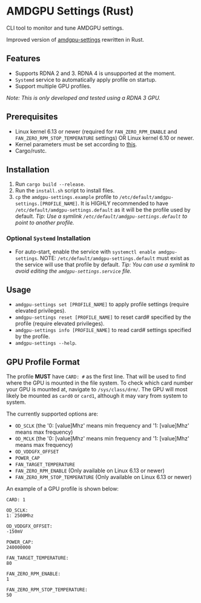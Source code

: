 # AMDGPU Settings (Rust)

CLI tool to monitor and tune AMDGPU settings.

Improved version of [amdgpu-settings](https://github.com/yuheho7749/amdgpu-settings) rewritten in Rust.

## Features
- Supports RDNA 2 and 3. RDNA 4 is unsupported at the moment.
- `Systemd` service to automatically apply profile on startup.
- Support multiple GPU profiles.

*Note: This is only developed and tested using a RDNA 3 GPU.*

## Prerequisites
- Linux kernel 6.13 or newer (required for `FAN_ZERO_RPM_ENABLE` and `FAN_ZERO_RPM_STOP_TEMPERATURE` settings) OR Linux kernel 6.10 or newer.
- Kernel parameters must be set according to [this](https://wiki.archlinux.org/title/AMDGPU#Boot_parameter).
- Cargo/rustc.

## Installation
1. Run `cargo build --release`.
2. Run the `install.sh` script to install files.
3. `cp` the `amdgpu-settings.example` profile to `/etc/default/amdgpu-settings.[PROFILE_NAME]`. It is HIGHLY recommended to have `/etc/default/amdgpu-settings.default` as it will be the profile used by default. *Tip: Use a symlink `/etc/default/amdgpu-settings.default` to point to another profile.*

### Optional `Systemd` Installation
- For auto-start, enable the service with `systemctl enable amdgpu-settings`. NOTE: `/etc/default/amdgpu-settings.default` must exist as the service will use that profile by default. *Tip: You can use a symlink to avoid editing the `amdgpu-settings.service` file.*

## Usage
- `amdgpu-settings set [PROFILE_NAME]` to apply profile settings (require elevated privileges).
- `amdgpu-settings reset [PROFILE_NAME]` to reset card# specified by the profile (require elevated privileges).
- `amdgpu-settings info [PROFILE_NAME]` to read card# settings specified by the profile.
- `amdgpu-settings --help`.

## GPU Profile Format
The profile **MUST** have `CARD: #` as the first line. That will be used to find where the GPU is mounted in the file system. To check which card number your GPU is mounted at, navigate to `/sys/class/drm/`. The GPU will most likely be mounted as `card0` or `card1`, although it may vary from system to system.

The currently supported options are:
- `OD_SCLK` (the '0: [value]Mhz' means min frequency and '1: [value]Mhz' means max frequency)
- `OD_MCLK` (the '0: [value]Mhz' means min frequency and '1: [value]Mhz' means max frequency)
- `OD_VDDGFX_OFFSET`
- `POWER_CAP`
- `FAN_TARGET_TEMPERATURE`
- `FAN_ZERO_RPM_ENABLE` (Only available on Linux 6.13 or newer)
- `FAN_ZERO_RPM_STOP_TEMPERATURE` (Only available on Linux 6.13 or newer)

An example of a GPU profile is shown below:
```
CARD: 1

OD_SCLK:
1: 2500Mhz

OD_VDDGFX_OFFSET:
-150mV

POWER_CAP:
240000000

FAN_TARGET_TEMPERATURE:
80

FAN_ZERO_RPM_ENABLE:
1

FAN_ZERO_RPM_STOP_TEMPERATURE:
50
```

